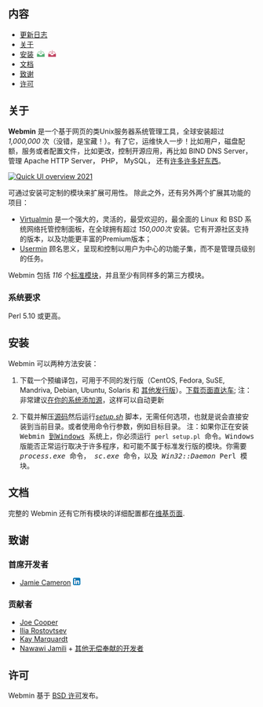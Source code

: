 ## 内容
* [更新日志](https://github.com/webmin/webmin/blob/master/CHANGELOG.md)
* [关于](#关于)
* [安装](#安装)[<img src="https://github.com/webmin-devel/webmin/blob/master/media/download-23x14-stable.png?raw=true" title="稳定版">](http://webmin.com/download.html)[<img src="https://github.com/webmin-devel/webmin/blob/master/media/download-23x14-devel.png?raw=true" title="Development Versions">](http://webmin.com/devel.html)
* [文档](#文档)
* [致谢](#致谢)
* [许可](#许可)

## 关于

**Webmin** 是一个基于网页的类Unix服务器系统管理工具，全球安装超过 _1,000,000_ 次（没错，是宝藏！）。有了它，运维快人一步！比如用户，磁盘配额，服务或者配置文件，比如更改，控制开源应用，再比如 BIND DNS Server，管理 Apache HTTP Server， PHP， MySQL， 还有[许多许多好东西](https://doxfer.webmin.com/Webmin/Introduction)。

[![Quick UI overview 2021](https://user-images.githubusercontent.com/4426533/114315375-61a1c480-9b07-11eb-9aaf-4aa949a39ab7.png)](https://www.youtube.com/watch?v=daYG6O4AsEw)

可通过安装可定制的模块来扩展可用性。 除此之外，还有另外两个扩展其功能的项目：

* [Virtualmin](https://www.virtualmin.com) 是一个强大的，灵活的，最受欢迎的，最全面的 Linux 和 BSD 系统网络托管控制面板，在全球拥有超过 _150,000次_ 安装。它有开源社区支持的版本，以及功能更丰富的Premium版本；
* [Usermin](https://github.com/webmin/usermin) 顾名思义，呈现和控制以用户为中心的功能子集，而不是管理员级别的任务。

Webmin 包括 _116_ 个[标准模块](https://doxfer.webmin.com/Webmin/Webmin_Modules)，并且至少有同样多的第三方模块。


### 系统要求
Perl 5.10 或更高。

## 安装
Webmin 可以两种方法安装：

 1. 下载一个预编译包，可用于不同的发行版（CentOS, Fedora, SuSE, Mandriva, Debian, Ubuntu, Solaris 和 [其他发行版](http://www.webmin.com/support.html)）。[下载页面直达车](http://webmin.com/download.html);
  <kbd>注：非常建议[在你的系统添加源](https://doxfer.webmin.com/Webmin/Installation)，这样可以自动更新</kbd>

 2. 下载并解压[源码](https://prdownloads.sourceforge.net/webadmin/webmin-1.996.tar.gz)然后运行[_setup.sh_](http://www.webmin.com/tgz.html) 脚本，无需任何选项，也就是说会直接安装到当前目录。或者使用命令行参数，例如目标目录。
  <kbd>注：如果你正在安装 Webmin [到Windows](http://www.webmin.com/windows.html) 系统上，你必须运行 `perl setup.pl` 命令。Windows 版能否正常运行取决于许多程序，和可能不属于标准发行版的模块。你需要 _process.exe_ 命令， _sc.exe_ 命令，以及 _Win32::Daemon_ Perl 模块。</kbd>

## 文档
完整的 Webmin 还有它所有模块的详细配置都在[维基页面](https://doxfer.webmin.com/Webmin/Main_Page).

## 致谢

### 首席开发者

* [Jamie Cameron](http://www.webmin.com/about.html) [![](https://github.com/webmin-devel/webmin/blob/master/media/linkedin-15x15.png?raw=true)](https://www.linkedin.com/in/jamiecameron2)

### 贡献者

* [Joe Cooper](https://github.com/swelljoe)
* [Ilia Rostovtsev](https://github.com/iliajie)
* [Kay Marquardt](https://github.com/gnadelwartz)
* [Nawawi Jamili](https://github.com/nawawi) + [其他无偿奉献的开发者](https://github.com/webmin/webmin/graphs/contributors)

## 许可

Webmin 基于 [BSD 许可](https://github.com/webmin/webmin/blob/master/LICENCE)发布。
